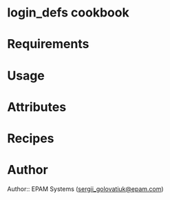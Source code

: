 # login_defs cookbook

# Requirements

# Usage

# Attributes

# Recipes

# Author

Author:: EPAM Systems (<sergii_golovatiuk@epam.com>)

